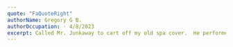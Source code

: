 ```yaml
---
quote: "FaQuoteRight"
authorName: Gregory G B.
authorOccupation: · 4/8/2023
excerpt: Called Mr. Junkaway to cart off my old spa cover.  He performed the service in a timely fashion for a fair price.  You can't ask for more than that!
---
```

